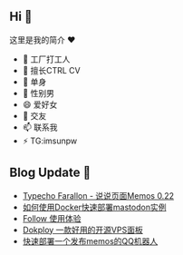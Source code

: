 ## Hi  👋

这里是我的简介 ❤️

- 🔭 工厂打工人
- 🌱 擅长CTRL CV
- 👯 单身
- 🤔 性别男
- 😄 爱好女
- 💬 交友
- 📫 联系我
- ⚡ TG:imsunpw

## Blog Update 📒
<!-- BLOG-POST-LIST:START -->
- [Typecho Farallon - 说说页面Memos 0.22](https://www.imsun.org/archives/1681.html)
- [如何使用Docker快速部署mastodon实例](https://www.imsun.org/archives/1678.html)
- [Follow 使用体验](https://www.imsun.org/archives/1676.html)
- [Dokploy 一款好用的开源VPS面板](https://www.imsun.org/archives/1671.html)
- [快速部署一个发布memos的QQ机器人](https://www.imsun.org/archives/1669.html)
<!-- BLOG-POST-LIST:END -->

